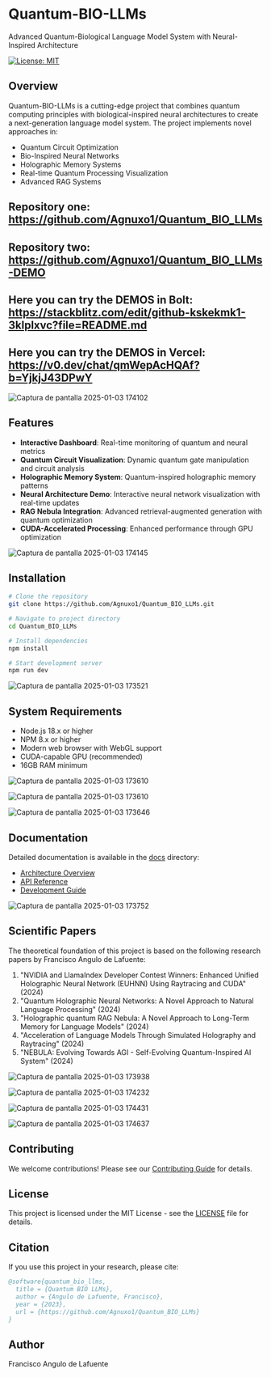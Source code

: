 # Quantum-BIO-LLMs

Advanced Quantum-Biological Language Model System with Neural-Inspired Architecture

[![License: MIT](https://img.shields.io/badge/License-MIT-yellow.svg)](https://opensource.org/licenses/MIT)

## Overview

Quantum-BIO-LLMs is a cutting-edge project that combines quantum computing principles with biological-inspired neural architectures to create a next-generation language model system. The project implements novel approaches in:

- Quantum Circuit Optimization
- Bio-Inspired Neural Networks
- Holographic Memory Systems
- Real-time Quantum Processing Visualization
- Advanced RAG Systems

  
## Repository one: https://github.com/Agnuxo1/Quantum_BIO_LLMs

## Repository two: https://github.com/Agnuxo1/Quantum_BIO_LLMs-DEMO

## Here you can try the DEMOS in Bolt: https://stackblitz.com/edit/github-kskekmk1-3klplxvc?file=README.md

## Here you can try the DEMOS in Vercel: https://v0.dev/chat/qmWepAcHQAf?b=YjkjJ43DPwY

![Captura de pantalla 2025-01-03 174102](https://github.com/user-attachments/assets/97abd739-0207-447b-bae5-15aa79666397)


## Features

- **Interactive Dashboard**: Real-time monitoring of quantum and neural metrics
- **Quantum Circuit Visualization**: Dynamic quantum gate manipulation and circuit analysis
- **Holographic Memory System**: Quantum-inspired holographic memory patterns
- **Neural Architecture Demo**: Interactive neural network visualization with real-time updates
- **RAG Nebula Integration**: Advanced retrieval-augmented generation with quantum optimization
- **CUDA-Accelerated Processing**: Enhanced performance through GPU optimization

![Captura de pantalla 2025-01-03 174145](https://github.com/user-attachments/assets/6bd6760c-074a-49da-93d2-fa245c0911e5)


## Installation

```bash
# Clone the repository
git clone https://github.com/Agnuxo1/Quantum_BIO_LLMs.git

# Navigate to project directory
cd Quantum_BIO_LLMs

# Install dependencies
npm install

# Start development server
npm run dev
```
![Captura de pantalla 2025-01-03 173521](https://github.com/user-attachments/assets/4c62a858-d646-456e-a44e-004a8270c5af)

## System Requirements

- Node.js 18.x or higher
- NPM 8.x or higher
- Modern web browser with WebGL support
- CUDA-capable GPU (recommended)
- 16GB RAM minimum

![Captura de pantalla 2025-01-03 173610](https://github.com/user-attachments/assets/af17bba5-1e5c-4ce8-bdee-4cc92ae33664)

![Captura de pantalla 2025-01-03 173610](https://github.com/user-attachments/assets/118647b2-4c16-465e-93d2-2f1573ea79bb)

![Captura de pantalla 2025-01-03 173646](https://github.com/user-attachments/assets/309cd123-0808-4bb1-b2bb-9162231e7d24)




## Documentation

Detailed documentation is available in the [docs](./docs) directory:

- [Architecture Overview](./docs/architecture/index.md)
- [API Reference](./docs/api/index.md)
- [Development Guide](./docs/guide/index.md)

![Captura de pantalla 2025-01-03 173752](https://github.com/user-attachments/assets/14814c31-e4aa-4399-89f9-e60c25f624c3)


## Scientific Papers

The theoretical foundation of this project is based on the following research papers by Francisco Angulo de Lafuente:

1. "NVIDIA and LlamaIndex Developer Contest Winners: Enhanced Unified Holographic Neural Network (EUHNN) Using Raytracing and CUDA" (2024)
2. "Quantum Holographic Neural Networks: A Novel Approach to Natural Language Processing" (2024)
3. "Holographic quantum RAG Nebula: A Novel Approach to Long-Term Memory for Language Models" (2024)
4. "Acceleration of Language Models Through Simulated Holography and Raytracing" (2024)
5. "NEBULA: Evolving Towards AGI - Self-Evolving Quantum-Inspired AI System" (2024)

![Captura de pantalla 2025-01-03 173938](https://github.com/user-attachments/assets/3f055bd9-f13a-4cc7-9ffc-ada58f58ab81)

![Captura de pantalla 2025-01-03 174232](https://github.com/user-attachments/assets/f1e1c8b9-57ba-4e26-a4cb-362146301b48)

![Captura de pantalla 2025-01-03 174431](https://github.com/user-attachments/assets/a088c77d-601b-4466-8f2b-f64f0a77f4d9)

![Captura de pantalla 2025-01-03 174637](https://github.com/user-attachments/assets/e85b4194-ccfa-48d8-b1b5-d9cf8cee433e)



## Contributing

We welcome contributions! Please see our [Contributing Guide](./CONTRIBUTING.md) for details.

## License

This project is licensed under the MIT License - see the [LICENSE](./LICENSE) file for details.

## Citation

If you use this project in your research, please cite:

```bibtex
@software{quantum_bio_llms,
  title = {Quantum BIO LLMs},
  author = {Angulo de Lafuente, Francisco},
  year = {2023},
  url = {https://github.com/Agnuxo1/Quantum_BIO_LLMs}
}
```

## Author

Francisco Angulo de Lafuente

